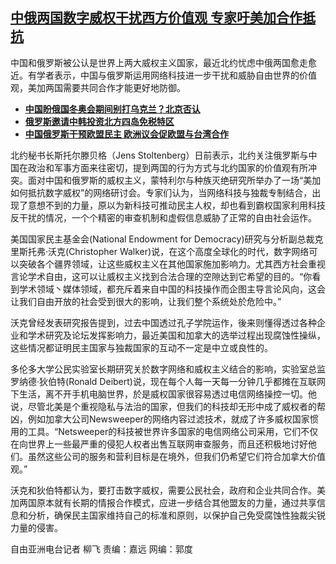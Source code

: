 <!--1643657580000-->
[中俄两国数字威权干扰西方价值观  专家吁美加合作抵抗](https://www.rfa.org/mandarin/yataibaodao/junshiwaijiao/lf-01312022143241.html)
------

<p>中国和俄罗斯被公认是世界上两大威权主义国家，最近北约忧虑中俄两国愈走愈近。有学者表示，中国与俄罗斯运用网络科技进一步干扰和威胁自由世界的价值观，美加两国需要共同合作才能更好地防御。</p><ul><li><strong><a href="https://www.rfa.org/mandarin/Xinwen/6-01242022123746.html">中国盼俄国冬奥会期间别打乌克兰？北京否认</a></strong></li><li><strong><a href="https://www.rfa.org/mandarin/Xinwen/6-01232022140039.html">俄罗斯邀请中韩投资北方四岛免税特区</a></strong></li><li><a href="https://www.rfa.org/mandarin/yataibaodao/junshiwaijiao/cl-01262022080436.html"><strong>中国俄罗斯干预欧盟民主 欧洲议会促欧盟与台湾合作</strong></a></li></ul><p></p><p>北约秘书长斯托尔滕贝格（Jens Stoltenberg）日前表示，北约关注俄罗斯与中国在政治和军事方面来往密切，提到两国的行为方式与北约国家的价值观有所冲突。面对中国和俄罗斯的威权主义，蒙特利尔与种族灭绝研究所举办了一场“美加如何抵抗数字威权”的网络研讨会。专家们认为，当网络科技与独裁专制结合，出现了意想不到的力量，原以为新科技可推动民主人权，却也看到霸权国家利用科技反干扰的情况，一个个精密的审查机制和虚假信息威胁了正常的自由社会运作。</p><p>美国国家民主基金会(National Endowment for Democracy)研究与分析副总裁克里斯托弗·沃克(Christopher Walker)说，在这个高度全球化的时代，数字网络可以突破各个疆界领域，让这些威权主义在其他国家施加影响力。尤其西方社会重视言论学术自由，这可以让威权主义找到合法合理的空隙达到它希望的目的。“你看到学术领域丶媒体领域，都充斥着来自中国的科技操作而企图主导言论风向，这会让我们自由开放的社会受到很大的影响，让我们整个系统处於危险中。”</p><p>沃克曾经发表研究报告提到，过去中国透过孔子学院运作，後来则懂得透过各种企业和学术研究及论坛发挥影响力，最近美国和加拿大的选举过程出现腐蚀性操纵，这些情况都证明民主国家与独裁国家的互动不一定是中立或良性的。</p><p>多伦多大学公民实验室长期研究关於数字网络和威权主义结合的影响，实验室总监罗纳德·狄伯特(Ronald Deibert)说，现在每个人每一天每一分钟几乎都摊在互联网下生活，离不开手机电脑世界，於是威权国家很容易透过电信网络操控一切。他说，尽管北美是个重视隐私与法治的国家，但我们的科技却无形中成了威权者的帮凶，例如加拿大公司Newsweeper的网络内容过滤技术，就成了许多威权国家惯用的工具。“Netsweeper的科技被世界许多国家的电信网络公司采用，它们不仅在向世界上一些最严重的侵犯人权者出售互联网审查服务，而且还积极地讨好他们。虽然这些公司的服务和营利目标是在境外，但我们仍希望它们符合加拿大价值观。”</p><p>沃克和狄伯特都认为，要打击数字威权，需要公民社会，政府和企业共同合作。美加两国原本就有长期的情报合作模式，应进一步结合其他盟友的力量，通过共享信息和分析，确保民主国家维持自己的标准和原则，以保护自己免受腐蚀性独裁尖锐力量的侵害。</p><p>自由亚洲电台记者 柳飞 责编：嘉远 网编：郭度</p>
